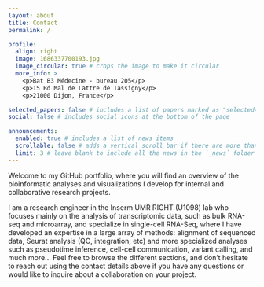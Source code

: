 ```yaml
---
layout: about
title: Contact
permalink: /

profile:
  align: right
  image: 1686337700193.jpg
  image_circular: true # crops the image to make it circular
  more_info: >
    <p>Bat B3 Médecine - bureau 205</p>
    <p>15 Bd Mal de Lattre de Tassigny</p>
    <p>21000 Dijon, France</p>

selected_papers: false # includes a list of papers marked as "selected={true}"
social: false # includes social icons at the bottom of the page

announcements:
  enabled: true # includes a list of news items
  scrollable: false # adds a vertical scroll bar if there are more than 3 news items
  limit: 3 # leave blank to include all the news in the `_news` folder
---
```


Welcome to my GitHub portfolio, where you will find an overview of the bioinformatic analyses and visualizations I develop for internal and collaborative research projects.

I am a research engineer in the Inserm UMR RIGHT (U1098) lab who focuses mainly on the analysis of transcriptomic data, such as bulk RNA-seq and microarray, and specialize in single-cell RNA-Seq, where I have developed an expertise in a large array of methods: alignment of sequenced data, Seurat analysis (QC, integration, etc) and more specialized analyses such as pseudotime inference, cell-cell communication, variant calling, and much more... Feel free to browse the different sections, and don’t hesitate to reach out using the contact details above if you have any questions or would like to inquire about a collaboration on your project.
